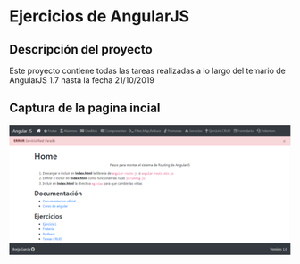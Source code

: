 # Ejercicios de AngularJS

## Descripción del proyecto

Este proyecto contiene todas las tareas realizadas a lo largo del temario de AngularJS 1.7 hasta la fecha 21/10/2019

## Captura de la pagina incial
 
![index web](https://github.com/borjaggonzalez/angularjs/blob/master/img/index.PNG)

